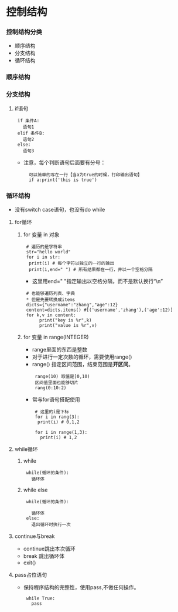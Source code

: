 # 控制结构
### 控制结构分类
   * 顺序结构
   * 分支结构
   * 循环结构
### 顺序结构

### 分支结构
1. if语句
    ```
     if 条件A:
       语句1
     elif 条件B:
       语句2
     else:
       语句3
    ```
    * 注意，每个判断语句后面要有分号：
	  ```
	    可以简单的写在一行【当a为true的时候，打印输出语句】
		if a:print('this is true')
	  ```
### 循环结构
* 没有switch case语句，也没有do while
1. for循环
   1. for 变量 in 对象
      ```
       # 遍历的是字符串
       str="hello world"
       for i in str:
        print(i) # 每个字符以独立的一行的输出
        print(i,end=" ") # 所有结果都在一行，并以一个空格分隔
      ```
       * 这里用end=" "指定输出以空格分隔，而不是默认换行“\n”


      ```
       # 也能够遍历列表、字典
       * 但是先要转换成items
       dicts={"username":"zhang","age":12}
       content=dicts.items() #[('username','zhang'),('age':12)]
       for k,v in content:
            print("key is %r",k)
            print("value is %r",v)
      ```

    2. for 变量 in range(INTEGER)
       * range里面的东西是整数
       * 对于进行一定次数的循环，需要使用range()
       * range() 指定区间范围，结束范围是**开区间**。
         ```
          range(10) 取值是[0,10)
          区间值里面也能够切片
          rang(0:10:2)
         ```
       * 常与for语句搭配使用
         ```
          # 这里的i是下标
          for i in rang(3):
           print(i) # 0,1,2
		  
          for i in range(1,3):
            print(i) # 1,2  		  
         ```
2. while循环
   1. while
      ```
       while(循环的条件):
         循环体
      ```
   2. while else
      ```
       while(循环的条件):

         循环体
       else:
         退出循环时执行一次
      ```


4. continue与break
   * continue跳出本次循环
   * break 跳出循环体
   * exit()
5. pass占位语句
   * 保持程序结构的完整性，使用pass,不做任何操作。
     ```
      while True:
        pass
     ```



